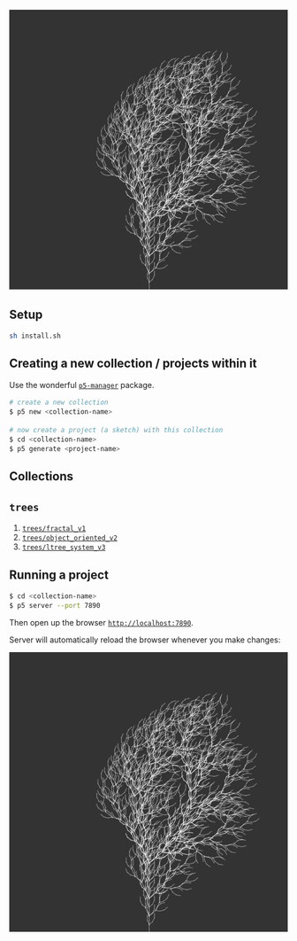 <p align="center">
    <img src="img/ltree.png">
</p>

## Setup

```bash
sh install.sh
```

## Creating a new collection / projects within it

Use the wonderful [`p5-manager`](https://www.npmjs.com/package/p5-manager) package.

```bash
# create a new collection
$ p5 new <collection-name>

# now create a project (a sketch) with this collection
$ cd <collection-name>
$ p5 generate <project-name>
```

## Collections

## `trees`

1. [`trees/fractal_v1`](https://editor.p5js.org/fractal/sketches/rJdsWG-JV)
1. [`trees/object_oriented_v2`](https://editor.p5js.org/fractal/sketches/ry9hOz-1V)
1. [`trees/ltree_system_v3`](https://editor.p5js.org/fractal/sketches/B1xFGWfkN)

## Running a project

```bash
$ cd <collection-name>
$ p5 server --port 7890
```

Then open up the browser [`http://localhost:7890`](http://localhost:7890).

Server will automatically reload the browser whenever you make changes:

<p align="center">
    <img src="img/ltree.png">
</p>

